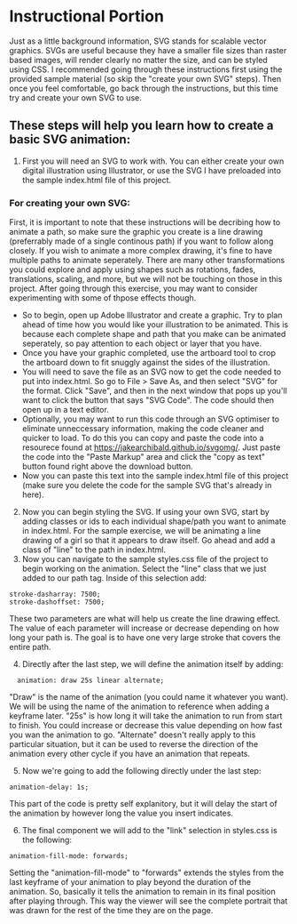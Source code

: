 # Instructional Portion

Just as a little background information, SVG stands for scalable vector graphics. SVGs are useful because they have a smaller file sizes than raster based images, will render clearly no matter the size, and can be styled using CSS. I recommended going through these instructions first using the provided sample material (so skip the "create your own SVG" steps). Then once you feel comfortable, go back through the instructions, but this time try and create your own SVG to use.

## These steps will help you learn how to create a basic SVG animation:

1. First you will need an SVG to work with. You can either create your own digital illustration using Illustrator, or use the SVG I have preloaded into the sample index.html file of this project.

### For creating your own SVG:
First, it is important to note that these instructions will be decribing how to animate a path, so make sure the graphic you create is a line drawing (preferrably made of a single continous path) if you want to follow along closely. If you wish to animate a more complex drawing, it's fine to have multiple paths to animate seperately. There are many other transformations you could explore and apply using shapes such as rotations, fades, translations, scaling, and more, but we will not be touching on those in this project. After going through this exercise, you may want to consider experimenting with some of thpose effects though.
- So to begin, open up Adobe Illustrator and create a graphic. Try to plan ahead of time how you would like your illustration to be animated. This is because each complete shape and path that you make can be animated seperately, so pay attention to each object or layer that you have. 
- Once you have your graphic completed, use the artboard tool to crop the artboard down to fit snuggly against the sides of the illustration.
- You will need to save the file as an SVG now to get the code needed to put into index.html. So go to File > Save As, and then select "SVG" for the format. Click "Save", and then in the next window that pops up you'll want to click the button that says "SVG Code". The code should then open up in a text editor.
- Optionally, you may want to run this code through an SVG optimiser to eliminate unneccessary information, making the code cleaner and quicker to load. To do this you can copy and paste the code into a resourece found at https://jakearchibald.github.io/svgomg/. Just paste the code into the "Paste Markup" area and click the "copy as text" button found right above the download button.
- Now you can paste this text into the sample index.html file of this project (make sure you delete the code for the sample SVG that's already in here).

2. Now you can begin styling the SVG. If using your own SVG, start by adding classes or ids to each individual shape/path you want to animate in index.html. For the sample exercise, we will be animating a line drawing of a girl so that it appears to draw itself. Go ahead and add a class of "line" to the path in index.html.
3. Now you can navigate to the sample styles.css file of the project to begin working on the animation. Select the "line" class that we just added to our path tag. Inside of this selection add: 
```
stroke-dasharray: 7500;
stroke-dashoffset: 7500;
```
These two parameters are what will help us create the line drawing effect. The value of each parameter will increase or decrease depending on how long your path is. The goal is to have one very large stroke that covers the entire path.

4. Directly after the last step, we will define the animation itself by adding:
```
  animation: draw 25s linear alternate;
```
"Draw" is the name of the animation (you could name it whatever you want). We will be using the name of the animation to reference when adding a keyframe later. "25s" is how long it will take the animation to run from start to finish. You could increase or decrease this value depending on how fast you wan the animation to go. "Alternate" doesn't really apply to this particular situation, but it can be used to reverse the direction of the animation every other cycle if you have an animation that repeats.

5. Now we're going to add the following directly under the last step:
```
animation-delay: 1s;
```
This part of the code is pretty self explanitory, but it will delay the start of the animation by however long the value you insert indicates.

6. The final component we will add to the "link" selection in styles.css is the following:
 ```
animation-fill-mode: forwards;
```
Setting the "animation-fill-mode" to "forwards" extends the styles from the last keyframe of your animation to play beyond the duration of the animation. So, basically it tells the animation to remain in its final position after playing through. This way the viewer will see the complete portrait that was drawn for the rest of the time they are on the page.

